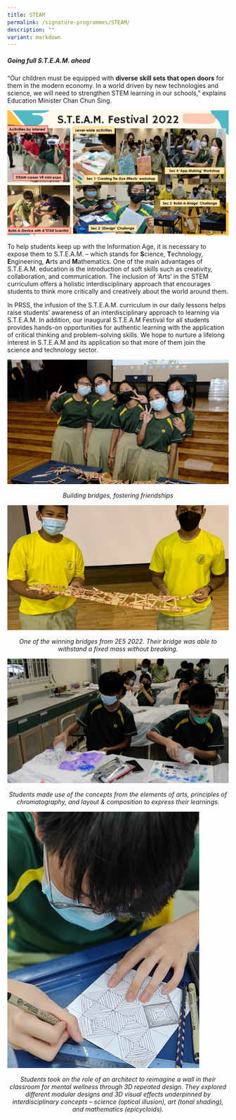 ```yaml
---
title: STEAM
permalink: /signature-programmes/STEAM/
description: ""
variant: markdown
---
```

##### **Going full S.T.E.A.M. ahead**

“Our children must be equipped with&nbsp;**diverse skill sets that open doors** for them in the modern economy.&nbsp;In a world driven by new technologies and science, we will need to strengthen STEM learning in our schools,” explains Education Minister Chan Chun Sing.

![](/images/Steam.png)

To help students keep up with the Information Age, it is necessary to expose them to S.T.E.A.M. – which stands for&nbsp;**S**cience, **T**echnology, **E**ngineering, **A**rts and **M**athematics. One of the main advantages of S.T.E.A.M. education is the introduction of soft skills such as creativity, collaboration, and communication. The inclusion of ‘Arts’ in the STEM curriculum offers a holistic interdisciplinary approach that encourages students to think more critically and creatively about the world around them.

In PRSS, the infusion of the S.T.E.A.M. curriculum in our daily lessons helps raise students’ awareness of an interdisciplinary approach to learning via S.T.E.A.M. In addition, our inaugural S.T.E.A.M Festival for all students provides hands-on opportunities for authentic learning with the application of critical thinking and problem-solving skills. We hope to nurture a lifelong interest in S.T.E.A.M and its application so that more of them join the science and technology sector.

![](/images/Steam%202.png)
*<center>Building bridges, fostering friendships</center>*

![](/images/Steam%203.png)
*<center>One of the winning bridges from 2E5 2022. Their bridge was able to withstand a fixed mass without breaking.</center>*

![](/images/Steam%204.png)
*<center>Students made use of the concepts from the elements of arts, principles of chromatography, and layout &amp; composition to express their learnings.</center>*

![](/images/Steam%205.png)
*<center>Students took on the role of an architect to reimagine a wall in their classroom for mental wellness through 3D repeated design. They explored different modular designs and 3D visual effects underpinned by interdisciplinary concepts – science (optical illusion), art (tonal shading), and mathematics (epicycloids).</center>*